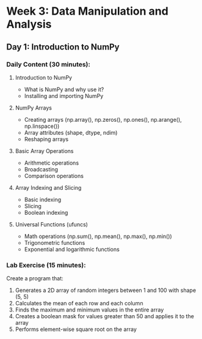 # Week 3: Data Manipulation and Analysis

## Day 1: Introduction to NumPy

### Daily Content (30 minutes):

1. Introduction to NumPy
   - What is NumPy and why use it?
   - Installing and importing NumPy

2. NumPy Arrays
   - Creating arrays (np.array(), np.zeros(), np.ones(), np.arange(), np.linspace())
   - Array attributes (shape, dtype, ndim)
   - Reshaping arrays

3. Basic Array Operations
   - Arithmetic operations
   - Broadcasting
   - Comparison operations

4. Array Indexing and Slicing
   - Basic indexing
   - Slicing
   - Boolean indexing

5. Universal Functions (ufuncs)
   - Math operations (np.sum(), np.mean(), np.max(), np.min())
   - Trigonometric functions
   - Exponential and logarithmic functions

### Lab Exercise (15 minutes):

Create a program that:
1. Generates a 2D array of random integers between 1 and 100 with shape (5, 5)
2. Calculates the mean of each row and each column
3. Finds the maximum and minimum values in the entire array
4. Creates a boolean mask for values greater than 50 and applies it to the array
5. Performs element-wise square root on the array
